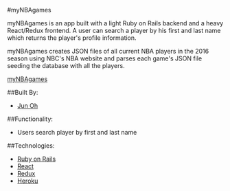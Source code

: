 #myNBAgames

myNBAgames is an app built with a light Ruby on Rails backend and a heavy React/Redux frontend. A user can search a player by his first and last name which returns the player's profile information.

myNBAgames creates JSON files of all current NBA players in the 2016 season using NBC's NBA website and parses each game's JSON file seeding the database with all the players.


[myNBAgames](http://mynbagames.herokuapp.com)

##Built By:
* [Jun Oh](https://github.com/jsohpennstater)

##Functionality:
* Users search player by first and last name

##Technologies:
* [Ruby on Rails](http://rubyonrails.org/)
* [React](https://facebook.github.io/react/)
* [Redux](http://redux.js.org/docs/basics/UsageWithReact.html)
*	[Heroku](http://heroku.com/)
